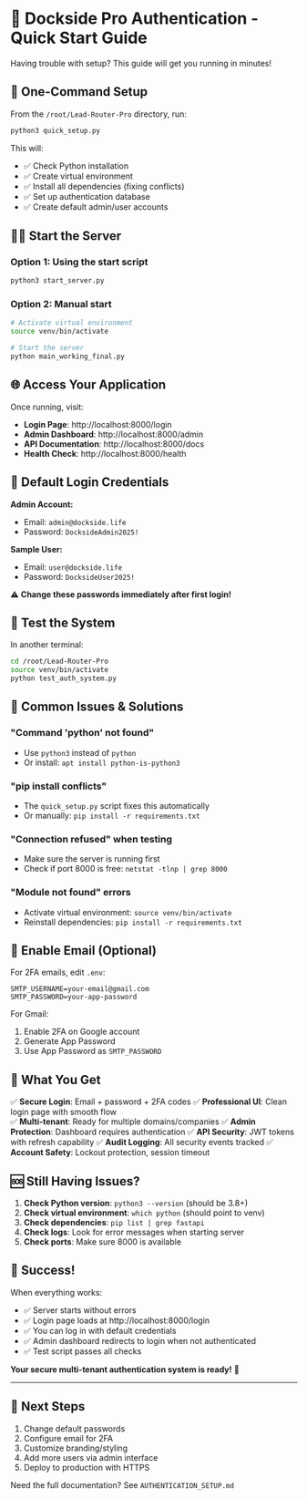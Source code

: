 # 🚤 Dockside Pro Authentication - Quick Start Guide

Having trouble with setup? This guide will get you running in minutes!

## 🚀 One-Command Setup

From the `/root/Lead-Router-Pro` directory, run:

```bash
python3 quick_setup.py
```

This will:
- ✅ Check Python installation 
- ✅ Create virtual environment
- ✅ Install all dependencies (fixing conflicts)
- ✅ Set up authentication database
- ✅ Create default admin/user accounts

## 🏃‍♂️ Start the Server

### Option 1: Using the start script
```bash
python3 start_server.py
```

### Option 2: Manual start
```bash
# Activate virtual environment
source venv/bin/activate

# Start the server
python main_working_final.py
```

## 🌐 Access Your Application

Once running, visit:
- **Login Page**: http://localhost:8000/login
- **Admin Dashboard**: http://localhost:8000/admin  
- **API Documentation**: http://localhost:8000/docs
- **Health Check**: http://localhost:8000/health

## 🔐 Default Login Credentials

**Admin Account:**
- Email: `admin@dockside.life`
- Password: `DocksideAdmin2025!`

**Sample User:**
- Email: `user@dockside.life` 
- Password: `DocksideUser2025!`

⚠️ **Change these passwords immediately after first login!**

## 🧪 Test the System

In another terminal:
```bash
cd /root/Lead-Router-Pro
source venv/bin/activate
python test_auth_system.py
```

## 🔧 Common Issues & Solutions

### "Command 'python' not found"
- Use `python3` instead of `python`
- Or install: `apt install python-is-python3`

### "pip install conflicts" 
- The `quick_setup.py` script fixes this automatically
- Or manually: `pip install -r requirements.txt`

### "Connection refused" when testing
- Make sure the server is running first
- Check if port 8000 is free: `netstat -tlnp | grep 8000`

### "Module not found" errors
- Activate virtual environment: `source venv/bin/activate`
- Reinstall dependencies: `pip install -r requirements.txt`

## 📧 Enable Email (Optional)

For 2FA emails, edit `.env`:
```env
SMTP_USERNAME=your-email@gmail.com
SMTP_PASSWORD=your-app-password
```

For Gmail:
1. Enable 2FA on Google account
2. Generate App Password
3. Use App Password as `SMTP_PASSWORD`

## 🎯 What You Get

✅ **Secure Login**: Email + password + 2FA codes
✅ **Professional UI**: Clean login page with smooth flow  
✅ **Multi-tenant**: Ready for multiple domains/companies
✅ **Admin Protection**: Dashboard requires authentication
✅ **API Security**: JWT tokens with refresh capability
✅ **Audit Logging**: All security events tracked
✅ **Account Safety**: Lockout protection, session timeout

## 🆘 Still Having Issues?

1. **Check Python version**: `python3 --version` (should be 3.8+)
2. **Check virtual environment**: `which python` (should point to venv)
3. **Check dependencies**: `pip list | grep fastapi`
4. **Check logs**: Look for error messages when starting server
5. **Check ports**: Make sure 8000 is available

## 🎉 Success!

When everything works:
- ✅ Server starts without errors
- ✅ Login page loads at http://localhost:8000/login
- ✅ You can log in with default credentials  
- ✅ Admin dashboard redirects to login when not authenticated
- ✅ Test script passes all checks

**Your secure multi-tenant authentication system is ready!** 🚀

---

## 📝 Next Steps

1. Change default passwords
2. Configure email for 2FA
3. Customize branding/styling
4. Add more users via admin interface
5. Deploy to production with HTTPS

Need the full documentation? See `AUTHENTICATION_SETUP.md`
